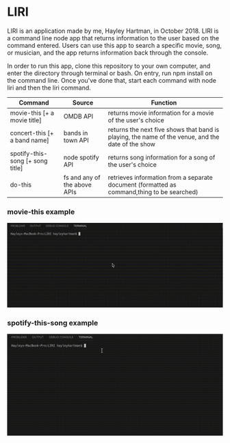 # LIRI

LIRI is an application made by me, Hayley Hartman, in October 2018. LIRI is a command line node app that returns information to the user based on the command entered. Users can use this app to search a specific movie, song, or musician, and the app returns information back through the console. 

In order to run this app, clone this repository to your own computer, and enter the directory through terminal or bash. On entry, run npm install on the command line. Once you've done that, start each command with node liri and then the liri command. 

Command | Source | Function
------- | ------ | -------- 
movie-this [+ a movie title] | OMDB API | returns movie information for a movie of the user's choice
concert-this [+ a band name] | bands in town API | returns the next five shows that band is playing, the name of the venue, and the date of the show
spotify-this-song [+ song title] | node spotify API | returns song information for a song of the user's choice
do-this | fs and any of the above APIs | retrieves information from a separate document (formatted as command,thing to be searched)

### movie-this example
![movie-this example](liri-movie.gif)

### spotify-this-song example
![spotify-this-song example](liri-song.gif)

